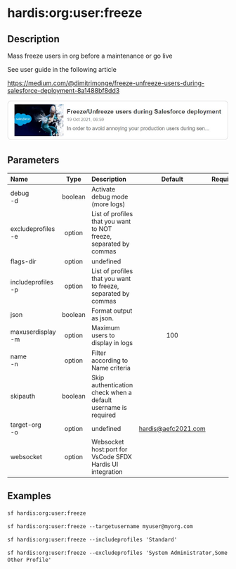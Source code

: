 <!-- This file has been generated with command 'sf hardis:doc:plugin:generate'. Please do not update it manually or it may be overwritten -->
# hardis:org:user:freeze

## Description

Mass freeze users in org before a maintenance or go live

See user guide in the following article

<https://medium.com/@dimitrimonge/freeze-unfreeze-users-during-salesforce-deployment-8a1488bf8dd3>

[![How to freeze / unfreeze users during a Salesforce deployment](https://github.com/hardisgroupcom/sfdx-hardis/raw/main/docs/assets/images/article-freeze.jpg)](https://medium.com/@dimitrimonge/freeze-unfreeze-users-during-salesforce-deployment-8a1488bf8dd3)

## Parameters

| Name                   |  Type   | Description                                                       |        Default        | Required | Options |
|:-----------------------|:-------:|:------------------------------------------------------------------|:---------------------:|:--------:|:-------:|
| debug<br/>-d           | boolean | Activate debug mode (more logs)                                   |                       |          |         |
| excludeprofiles<br/>-e | option  | List of profiles that you want to NOT freeze, separated by commas |                       |          |         |
| flags-dir              | option  | undefined                                                         |                       |          |         |
| includeprofiles<br/>-p | option  | List of profiles that you want to freeze, separated by commas     |                       |          |         |
| json                   | boolean | Format output as json.                                            |                       |          |         |
| maxuserdisplay<br/>-m  | option  | Maximum users to display in logs                                  |          100          |          |         |
| name<br/>-n            | option  | Filter according to Name criteria                                 |                       |          |         |
| skipauth               | boolean | Skip authentication check when a default username is required     |                       |          |         |
| target-org<br/>-o      | option  | undefined                                                         | <hardis@aefc2021.com> |          |         |
| websocket              | option  | Websocket host:port for VsCode SFDX Hardis UI integration         |                       |          |         |

## Examples

```shell
sf hardis:org:user:freeze
```

```shell
sf hardis:org:user:freeze --targetusername myuser@myorg.com
```

```shell
sf hardis:org:user:freeze --includeprofiles 'Standard'
```

```shell
sf hardis:org:user:freeze --excludeprofiles 'System Administrator,Some Other Profile'
```


